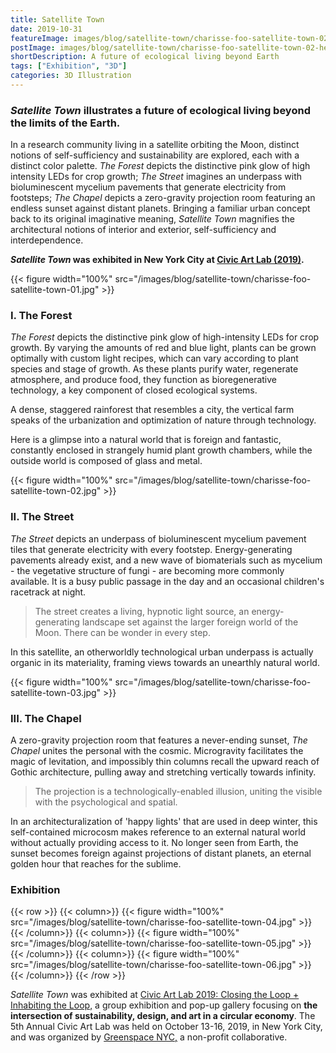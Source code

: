 ```yaml
---
title: Satellite Town
date: 2019-10-31
featureImage: images/blog/satellite-town/charisse-foo-satellite-town-02-thumbnail-v.jpg
postImage: images/blog/satellite-town/charisse-foo-satellite-town-02-header.jpg
shortDescription: A future of ecological living beyond Earth
tags: ["Exhibition", "3D"]
categories: 3D Illustration
---
```


### _Satellite Town_ illustrates a future of ecological living beyond the limits of the Earth.

In a research community living in a satellite orbiting the Moon, distinct notions of self-sufficiency and sustainability are explored, each with a distinct color palette. _The Forest_ depicts the distinctive pink glow of high intensity LEDs for crop growth; _The Street_ imagines an underpass with bioluminescent mycelium pavements that generate electricity from footsteps; _The Chapel_ depicts a zero-gravity projection room featuring an endless sunset against distant planets. Bringing a familiar urban concept back to its original imaginative meaning, _Satellite Town_ magnifies the architectural notions of interior and exterior, self-sufficiency and interdependence.

**_Satellite Town_ was exhibited in New York City at [Civic Art Lab (2019)](https://www.greenspacenyc.org/).**

{{< figure width="100%" src="/images/blog/satellite-town/charisse-foo-satellite-town-01.jpg" >}}

### I. The Forest

_The Forest_ depicts the distinctive pink glow of high-intensity LEDs for crop growth. By varying the amounts of red and blue light, plants can be grown optimally with custom light recipes, which can vary according to plant species and stage of growth. As these plants purify water, regenerate atmosphere, and produce food, they function as bioregenerative technology, a key component of closed ecological systems.

A dense, staggered rainforest that resembles a city, the vertical farm speaks of the urbanization and optimization of nature through technology.

Here is a glimpse into a natural world that is foreign and fantastic, constantly enclosed in strangely humid plant growth chambers, while the outside world is composed of glass and metal.

{{< figure width="100%" src="/images/blog/satellite-town/charisse-foo-satellite-town-02.jpg" >}}

### II. The Street

_The Street_ depicts an underpass of bioluminescent mycelium pavement tiles that generate electricity with every footstep. Energy-generating pavements already exist, and a new wave of biomaterials such as mycelium - the vegetative structure of fungi - are becoming more commonly available. It is a busy public passage in the day and an occasional children's racetrack at night.

> The street creates a living, hypnotic light source, an energy-generating landscape set against the larger foreign world of the Moon. There can be wonder in every step.

In this satellite, an otherworldly technological urban underpass is actually organic in its materiality, framing views towards an unearthly natural world.

{{< figure width="100%" src="/images/blog/satellite-town/charisse-foo-satellite-town-03.jpg" >}}

### III. The Chapel

A zero-gravity projection room that features a never-ending sunset, _The Chapel_ unites the personal with the cosmic. Microgravity facilitates the magic of levitation, and impossibly thin columns recall the upward reach of Gothic architecture, pulling away and stretching vertically towards infinity.

> The projection is a technologically-enabled illusion, uniting the visible with the psychological and spatial.

In an architecturalization of \'happy lights\' that are used in deep winter, this self-contained microcosm makes reference to an external natural world without actually providing access to it. No longer seen from Earth, the sunset becomes foreign against projections of distant planets, an eternal golden hour that reaches for the sublime.

### Exhibition

{{< row >}}
{{< column>}}
{{< figure width="100%" src="/images/blog/satellite-town/charisse-foo-satellite-town-04.jpg" >}}
{{< /column>}}
{{< column>}}
{{< figure width="100%" src="/images/blog/satellite-town/charisse-foo-satellite-town-05.jpg" >}}
{{< /column>}}
{{< column>}}
{{< figure width="100%" src="/images/blog/satellite-town/charisse-foo-satellite-town-06.jpg" >}}
{{< /column>}}
{{< /row >}}

_Satellite Town_ was exhibited at [Civic Art Lab 2019: Closing the Loop + Inhabiting the Loop,](https://www.eventbrite.com/e/civic-art-lab-2020-3-day-sustainability-and-design-lab-tickets-77649071463) a group exhibition and pop-up gallery focusing on **the intersection of sustainability, design, and art in a circular economy**. The 5th Annual Civic Art Lab was held on October 13-16, 2019, in New York City, and was organized by [Greenspace NYC,](https://greenspacenyc.org) a non-profit collaborative.
